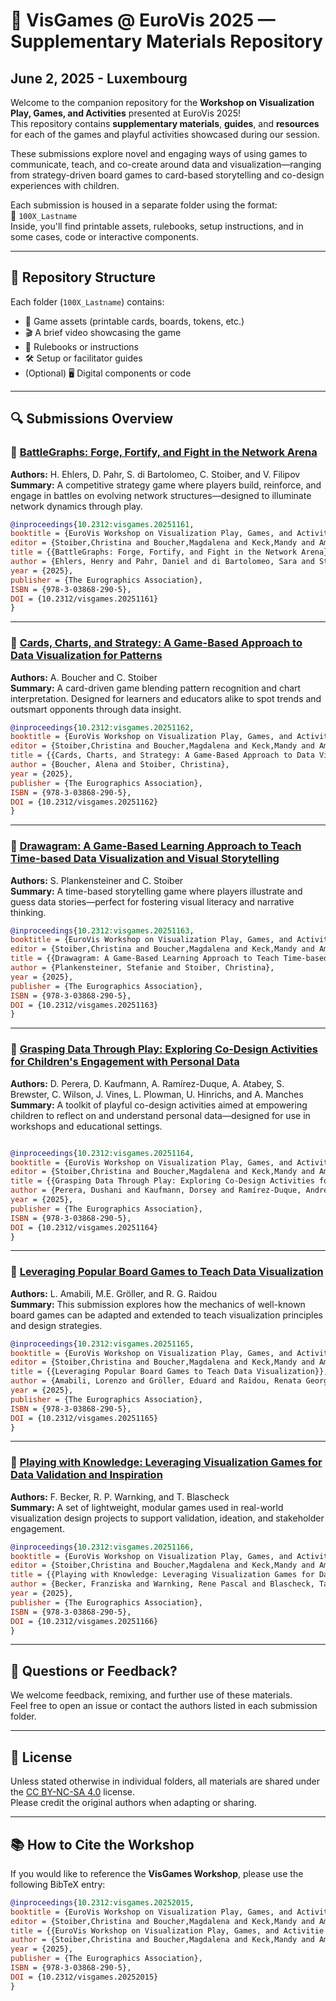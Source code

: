 # 🎲 VisGames @ EuroVis 2025 — Supplementary Materials Repository

## June 2, 2025 - Luxembourg 

Welcome to the companion repository for the **Workshop on Visualization Play, Games, and Activities** presented at EuroVis 2025!  
This repository contains **supplementary materials**, **guides**, and **resources** for each of the games and playful activities showcased during our session.

These submissions explore novel and engaging ways of using games to communicate, teach, and co-create around data and visualization—ranging from strategy-driven board games to card-based storytelling and co-design experiences with children.

Each submission is housed in a separate folder using the format:  
📁 `100X_Lastname`  
Inside, you'll find printable assets, rulebooks, setup instructions, and in some cases, code or interactive components.

---

## 📁 Repository Structure

Each folder (`100X_Lastname`) contains:
- 🧩 Game assets (printable cards, boards, tokens, etc.)
- 🎬 A brief video showcasing the game
- 📘 Rulebooks or instructions
- 🛠 Setup or facilitator guides
- (Optional) 🖥️ Digital components or code

---

## 🔍 Submissions Overview

### 🔗 [**BattleGraphs: Forge, Fortify, and Fight in the Network Arena**](./1006_Ehlers)
**Authors:** H. Ehlers, D. Pahr, S. di Bartolomeo, C. Stoiber, and V. Filipov  
**Summary:** A competitive strategy game where players build, reinforce, and engage in battles on evolving network structures—designed to illuminate network dynamics through play.

```bibtex
@inproceedings{10.2312:visgames.20251161,
booktitle = {EuroVis Workshop on Visualization Play, Games, and Activities},
editor = {Stoiber,Christina and Boucher,Magdalena and Keck,Mandy and Amabili,Lorenzo and Raidou,Renata G. and Filipov,Velitchko and Oliveira,Victor and Schetinger,Victor and Aigner,Wolfgang},
title = {{BattleGraphs: Forge, Fortify, and Fight in the Network Arena}},
author = {Ehlers, Henry and Pahr, Daniel and di Bartolomeo, Sara and Stoiber, Christina and Filipov, Velitchko},
year = {2025},
publisher = {The Eurographics Association},
ISBN = {978-3-03868-290-5},
DOI = {10.2312/visgames.20251161}
}
```
---

### 🔗 [**Cards, Charts, and Strategy: A Game-Based Approach to Data Visualization for Patterns**](./1009_Boucher)  
**Authors:** A. Boucher and C. Stoiber  
**Summary:** A card-driven game blending pattern recognition and chart interpretation. Designed for learners and educators alike to spot trends and outsmart opponents through data insight. 

```bibtex
@inproceedings{10.2312:visgames.20251162,
booktitle = {EuroVis Workshop on Visualization Play, Games, and Activities},
editor = {Stoiber,Christina and Boucher,Magdalena and Keck,Mandy and Amabili,Lorenzo and Raidou,Renata G. and Filipov,Velitchko and Oliveira,Victor and Schetinger,Victor and Aigner,Wolfgang},
title = {{Cards, Charts, and Strategy: A Game-Based Approach to Data Visualization for Pattern}},
author = {Boucher, Alena and Stoiber, Christina},
year = {2025},
publisher = {The Eurographics Association},
ISBN = {978-3-03868-290-5},
DOI = {10.2312/visgames.20251162}
}
```

---

### 🔗 [**Drawagram: A Game-Based Learning Approach to Teach Time-based Data Visualization and Visual Storytelling**](./1005_Plankensteiner)  
**Authors:** S. Plankensteiner and C. Stoiber  
**Summary:** A time-based storytelling game where players illustrate and guess data stories—perfect for fostering visual literacy and narrative thinking.  

```bibtex
@inproceedings{10.2312:visgames.20251163,
booktitle = {EuroVis Workshop on Visualization Play, Games, and Activities},
editor = {Stoiber,Christina and Boucher,Magdalena and Keck,Mandy and Amabili,Lorenzo and Raidou,Renata G. and Filipov,Velitchko and Oliveira,Victor and Schetinger,Victor and Aigner,Wolfgang},
title = {{Drawagram: A Game-Based Learning Approach to Teach Time-based Data Visualization}},
author = {Plankensteiner, Stefanie and Stoiber, Christina},
year = {2025},
publisher = {The Eurographics Association},
ISBN = {978-3-03868-290-5},
DOI = {10.2312/visgames.20251163}
}
```

---

### 🔗 [**Grasping Data Through Play: Exploring Co-Design Activities for Children's Engagement with Personal Data**](./1003_Perera)  
**Authors:** D. Perera, D. Kaufmann, A. Ramírez-Duque, A. Atabey, S. Brewster, C. Wilson, J. Vines, L. Plowman, U. Hinrichs, and A. Manches  
**Summary:** A toolkit of playful co-design activities aimed at empowering children to reflect on and understand personal data—designed for use in workshops and educational settings.

```bibtex

@inproceedings{10.2312:visgames.20251164,
booktitle = {EuroVis Workshop on Visualization Play, Games, and Activities},
editor = {Stoiber,Christina and Boucher,Magdalena and Keck,Mandy and Amabili,Lorenzo and Raidou,Renata G. and Filipov,Velitchko and Oliveira,Victor and Schetinger,Victor and Aigner,Wolfgang},
title = {{Grasping Data Through Play: Exploring Co-Design Activities for Children's Engagement with Personal Data}},
author = {Perera, Dushani and Kaufmann, Dorsey and Ramírez-Duque, Andres and Atabey, Ayça and Brewster, Stephen and Wilson, Cara and Vines, John and Plowman, Lydia and Hinrichs, Uta and Manches, Andrew},
year = {2025},
publisher = {The Eurographics Association},
ISBN = {978-3-03868-290-5},
DOI = {10.2312/visgames.20251164}
}
```

---

### 🔗 [**Leveraging Popular Board Games to Teach Data Visualization**](./1008_Amabili)  
**Authors:** L. Amabili, M.E. Gröller, and R. G. Raidou  
**Summary:** This submission explores how the mechanics of well-known board games can be adapted and extended to teach visualization principles and design strategies.

```bibtex
@inproceedings{10.2312:visgames.20251165,
booktitle = {EuroVis Workshop on Visualization Play, Games, and Activities},
editor = {Stoiber,Christina and Boucher,Magdalena and Keck,Mandy and Amabili,Lorenzo and Raidou,Renata G. and Filipov,Velitchko and Oliveira,Victor and Schetinger,Victor and Aigner,Wolfgang},
title = {{Leveraging Popular Board Games to Teach Data Visualization}},
author = {Amabili, Lorenzo and Gröller, Eduard and Raidou, Renata Georgia},
year = {2025},
publisher = {The Eurographics Association},
ISBN = {978-3-03868-290-5},
DOI = {10.2312/visgames.20251165}
}
```

---

### 🔗 [**Playing with Knowledge: Leveraging Visualization Games for Data Validation and Inspiration**](./1004_Becker)  
**Authors:** F. Becker, R. P. Warnking, and T. Blascheck  
**Summary:** A set of lightweight, modular games used in real-world visualization design projects to support validation, ideation, and stakeholder engagement.

```bibtex
@inproceedings{10.2312:visgames.20251166,
booktitle = {EuroVis Workshop on Visualization Play, Games, and Activities},
editor = {Stoiber,Christina and Boucher,Magdalena and Keck,Mandy and Amabili,Lorenzo and Raidou,Renata G. and Filipov,Velitchko and Oliveira,Victor and Schetinger,Victor and Aigner,Wolfgang},
title = {{Playing with Knowledge: Leveraging Visualization Games for Data Validation and Inspiration}},
author = {Becker, Franziska and Warnking, Rene Pascal and Blascheck, Tanja},
year = {2025},
publisher = {The Eurographics Association},
ISBN = {978-3-03868-290-5},
DOI = {10.2312/visgames.20251166}
}
```

---

## 💬 Questions or Feedback?

We welcome feedback, remixing, and further use of these materials.  
Feel free to open an issue or contact the authors listed in each submission folder.

---

## 🎉 License

Unless stated otherwise in individual folders, all materials are shared under the [CC BY-NC-SA 4.0](https://creativecommons.org/licenses/by-nc-sa/4.0/) license.  
Please credit the original authors when adapting or sharing.

---

## 📚 How to Cite the Workshop

If you would like to reference the **VisGames Workshop**, please use the following BibTeX entry:

```bibtex
@inproceedings{10.2312:visgames.20252015,
booktitle = {EuroVis Workshop on Visualization Play, Games, and Activities},
editor = {Stoiber,Christina and Boucher,Magdalena and Keck,Mandy and Amabili,Lorenzo and Raidou,Renata G. and Filipov,Velitchko and Oliveira,Victor and Schetinger,Victor and Aigner,Wolfgang},
title = {{EuroVis Workshop on Visualization Play, Games, and Activitie 2025: Frontmatter}},
author = {Stoiber,Christina and Boucher,Magdalena and Keck,Mandy and Amabili,Lorenzo and Raidou,Renata G. and Filipov,Velitchko and Oliveira,Victor and Schetinger,Victor and Aigner,Wolfgang},
year = {2025},
publisher = {The Eurographics Association},
ISBN = {978-3-03868-290-5},
DOI = {10.2312/visgames.20252015}
}
```